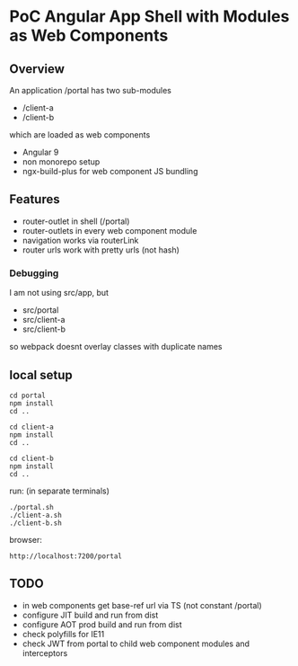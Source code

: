 # PoC Angular App Shell with Modules as Web Components

## Overview

An application /portal has two sub-modules 
* /client-a
* /client-b

which are loaded as web components


* Angular 9
* non monorepo setup
* ngx-build-plus for web component JS bundling

## Features

* router-outlet in shell (/portal)
* router-outlets in every web component module
* navigation works via routerLink
* router urls work with pretty urls (not hash)

### Debugging

I am not using src/app, but 
* src/portal
* src/client-a
* src/client-b

so webpack doesnt overlay classes with duplicate names

## local setup

```
cd portal
npm install
cd ..

cd client-a
npm install
cd ..

cd client-b
npm install
cd ..
```

run: (in separate terminals)
```
./portal.sh
./client-a.sh
./client-b.sh
```

browser:
```
http://localhost:7200/portal
``` 

## TODO

* in web components get base-ref url via TS (not constant /portal)
* configure JIT build and run from dist
* configure AOT prod build and run from dist
* check polyfills for IE11
* check JWT from portal to child web component modules and interceptors
